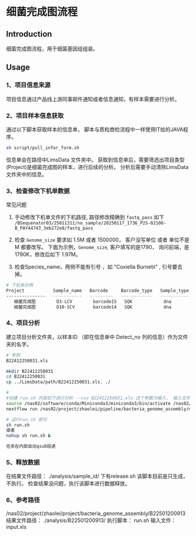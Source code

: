 # 细菌完成图流程

## Introduction

细菌完成图流程，用于细菌基因组组装。

## Usage

### 1、项目信息来源
项目信息通过产品线上游同事邮件通知或者信息通知，有样本需要进行分析。 

### 2、项目样本信息获取
通过以下脚本获取样本的信息单， 脚本与质粒商检流程中一样使用IT给的JAVA程序。 

```bash
sh script/pull_infor_form.sh
```

信息单会在路径中LimsData 文件夹中。
获取到信息单后，需要筛选出项目类型(Project)是细菌完成图的样本，进行后续的分析。 
分析后需要手动清除LimsData 文件夹中的信息。

### 3、检查修改下机单数据
常见问题
1. 手动修改下机单文件的下机路径, 路径修改精确到 `fastq_pass` 如下
`/BSequenator03/25011311/no_sample/20250117_1736_P2S-02106-B_PAY44743_3eb272e8/fastq_pass`
2. 检查 `Genome_size`
要求如 1.5M  或者 1500000， 客户没写单位 或者 单位不是M 都要改写。
下面为示例，`Genome_size`,  客户填写的是1790， 询问前端，是1790K，修改后如下 1.97M。

3. 检查Species_name，两侧不能有引号 ，如 "Coxiella Burnetii" , 引号要去掉。

```bash
# 下机单示例
Project           Sample_name   Barcode     Barcode_type   Sample_type   Ref   Client           Length   PLASMID_LENGTH   Demand   Demand_150   Haplotype   Path                                                                                       Detect_no      Detect_cnt   Report_path                                      Species_name        Genome_size   Data_volume
---------------   -----------   ---------   ------------   -----------   ---   --------------   ------   --------------   ------   ----------   ---------   ----------------------------------------------------------------------------------------   ------------   ----------   ----------------------------------------------   -----------------   -----------   -----------
   细菌完成图        D3-LCV        barcode15   SQK            dna           N     SD250120145031   0        0                D        N            N           /BSequenator04/25012212/no_sample/20250122_1733_P2S-02167-A_PAY44458_864cf8e3/fastq_pass   B22501200998   1            /gwservice/b/primecx/25012212/B22501200998.zip   Coxiella Burnetii   1.97M         -
   细菌完成图        D10-SCV       barcode14   SQK            dna           N     SD250120145031   0        0                D        N            N           /BSequenator04/25012212/no_sample/20250122_1733_P2S-02167-A_PAY44458_864cf8e3/fastq_pass   B22501200999   1            /gwservice/b/primecx/25012212/B22501200999.zip   Coxiella Burnetii   1.97M         -
```

### 4、项目分析
建立项目分析文件夹，以样本ID （即在信息单中 Detect_no 列的信息）作为文件夹的名字。


```bash
# 举例
B22412250031.xls

mkdir B22412250031
cd B22412250031
cp ../LimsData/path/B22412250031.xls. ./

# 
#创建 run.sh 内容如下进行分析 --csv B22412250031.xls 这个参数为输入， 输入文件为下机单文件。
source /nas02/software/conda/Miniconda3/miniconda3/bin/activate /nas02/project/huyifan/software/nextflow/v24.04.4
nextflow run /nas02/project/zhaolei/pipeline/bacteria_genome_assembly/main.nf --csv B22412250031.xls  -resume -profile sge

# 运行run.sh 即可
sh run.sh
或者
nohup sh run.sh & 

任务在内部自动qsub投递
```


### 5、释放数据
在结果文件路径： ./analysis/sample_id/  下有release.sh 
该脚本目前是只生成，不执行。
检查结果没问题，执行该脚本进行数据释放。


### 6、参考路径
/nas02/project/zhaolei/project/bacteria_genome_assembly/B22501200913
结果文件路径： ./analysis/B22501200913/
执行脚本：    run.sh
输入文件：    input.xls

